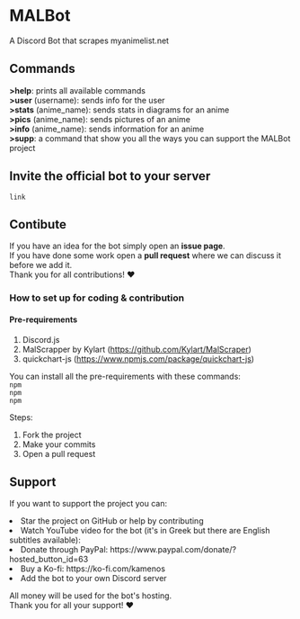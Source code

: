 # MALBot
A Discord Bot that scrapes myanimelist.net 

## Commands

**>help**: prints all available commands <br>
**>user** (username): sends info for the user <br>
**>stats** (anime_name): sends stats in diagrams for an anime <br>
**>pics** (anime_name): sends pictures of an anime <br>
**>info** (anime_name): sends information for an anime <br>
**>supp**: a command that show you all the ways you can support the MALBot project

## Invite the official bot to your server
``link``

## Contibute

If you have an idea for the bot simply open an **issue page**. <br>
If you have done some work open a **pull request** where we can discuss it 
before we add it. <br>
Thank you for all contributions! :heart:

### How to set up for coding & contribution

#### Pre-requirements
1. Discord.js
2. MalScrapper by Kylart (https://github.com/Kylart/MalScraper)
3. quickchart-js (https://www.npmjs.com/package/quickchart-js)

You can install all the pre-requirements with these commands: <br>
```npm``` <br>
```npm``` <br>
```npm``` <br>

Steps:
1. Fork the project 
2. Make your commits
3. Open a pull request 

## Support

If you want to support the project you can:
<li>Star the project on GitHub or help by contributing</li>
<li>Watch YouTube video for the bot (it's in Greek but there are English subtitles available): </li>
<li>Donate through PayPal: https://www.paypal.com/donate/?hosted_button_id=63 </li>
<li>Buy a Ko-fi: https://ko-fi.com/kamenos </li>
<li>Add the bot to your own Discord server</li>

All money will be used for the bot's hosting. <br>
Thank you for all your support! :heart: